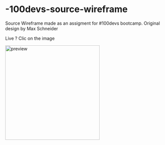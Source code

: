 # -100devs-source-wireframe

Source Wireframe made as an assigment for #100devs bootcamp. Original design by Max Schneider

Live ? Clic on the image

[<img src="https://github.com/Angra974/100devs-source-wireframe/source-wireframe-max-schneider.webp" alt="preview" width="300" />](https://angra974.github.io/100devs-source-wireframe/)
